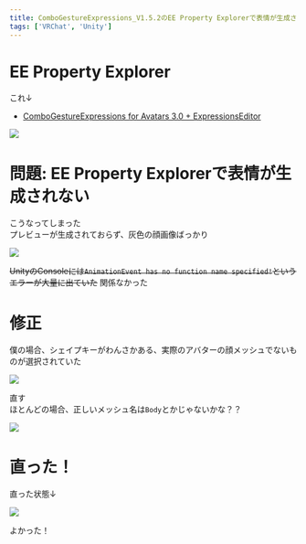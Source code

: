 ```yaml
---
title: ComboGestureExpressions_V1.5.2のEE Property Explorerで表情が生成されない
tags: ['VRChat', 'Unity']
---
```


# EE Property Explorer

これ↓

- [ComboGestureExpressions for Avatars 3.0 + ExpressionsEditor](https://booth.pm/ja/items/2219616)

![](/2022-01-29-vrchat-fix-no-function-name-specified-on-cge/right.png)

# 問題: EE Property Explorerで表情が生成されない

こうなってしまった  
プレビューが生成されておらず、灰色の顔画像ばっかり

![](/2022-01-29-vrchat-fix-no-function-name-specified-on-cge/left.png)

~~UnityのConsoleには`AnimationEvent has no function name specified!`というエラーが大量に出ていた~~
関係なかった

# 修正

僕の場合、シェイプキーがわんさかある、実際のアバターの顔メッシュでないものが選択されていた

![](/2022-01-29-vrchat-fix-no-function-name-specified-on-cge/left-point.png)

直す  
ほとんどの場合、正しいメッシュ名は`Body`とかじゃないかな？？

![](/2022-01-29-vrchat-fix-no-function-name-specified-on-cge/fix.png)

# 直った！

直った状態↓

![](/2022-01-29-vrchat-fix-no-function-name-specified-on-cge/right.png)

よかった！
